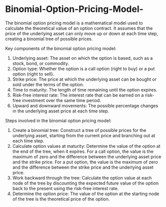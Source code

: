 # Binomial-Option-Pricing-Model-

The binomial option pricing model is a mathematical model used to calculate the theoretical value of an option contract. It assumes that the price of the underlying asset can only move up or down at each time step, creating a binomial tree of possible prices.

Key components of the binomial option pricing model:

1. Underlying asset: The asset on which the option is based, such as a stock, bond, or commodity.
2. Option type: Whether the option is a call option (right to buy) or a put option (right to sell).
3. Strike price: The price at which the underlying asset can be bought or sold under the terms of the option.
4. Time to maturity: The length of time remaining until the option expires.
5. Risk-free interest rate: The interest rate that can be earned on a risk-free investment over the same time period.
6. Upward and downward movements: The possible percentage changes in the underlying asset price at each time step.

Steps involved in the binomial option pricing model:

1. Create a binomial tree: Construct a tree of possible prices for the underlying asset, starting from the current price and branching out at each time step.
2. Calculate option values at maturity: Determine the value of the option at the end of the tree, when it expires. For a call option, the value is the maximum of zero and the difference between the underlying asset price and the strike price. For a put option, the value is the maximum of zero and the difference between the strike price and the underlying asset price.
3. Work backward through the tree: Calculate the option value at each node of the tree by discounting the expected future value of the option back to the present using the risk-free interest rate.
4. Determine the option price: The value of the option at the starting node of the tree is the theoretical price of the option.
